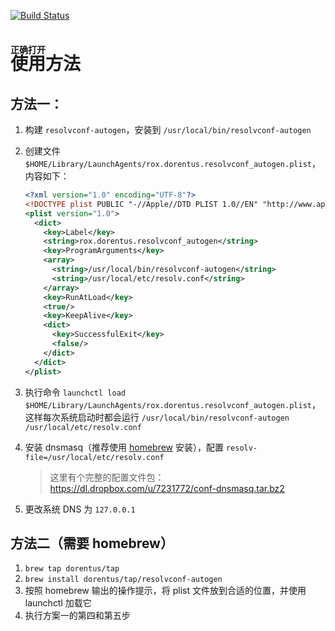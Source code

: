 [![Build Status](https://travis-ci.org/dorentus/resolvconf-autogen.png?branch=master)](https://travis-ci.org/dorentus/resolvconf-autogen)

<ruby>使用<rt>正确打开</rt></ruby>方法
============

方法一：
-----

1. 构建 `resolvconf-autogen`，安装到 `/usr/local/bin/resolvconf-autogen`
2. 创建文件 `$HOME/Library/LaunchAgents/rox.dorentus.resolvconf_autogen.plist`，内容如下：

    ```xml
    <?xml version="1.0" encoding="UTF-8"?>
    <!DOCTYPE plist PUBLIC "-//Apple//DTD PLIST 1.0//EN" "http://www.apple.com/DTDs/PropertyList-1.0.dtd">
    <plist version="1.0">
      <dict>
        <key>Label</key>
        <string>rox.dorentus.resolvconf_autogen</string>
        <key>ProgramArguments</key>
        <array>
          <string>/usr/local/bin/resolvconf-autogen</string>
          <string>/usr/local/etc/resolv.conf</string>
        </array>
        <key>RunAtLoad</key>
        <true/>
        <key>KeepAlive</key>
        <dict>
          <key>SuccessfulExit</key>
          <false/>
        </dict>
      </dict>
    </plist>
    ```

3. 执行命令 `launchctl load $HOME/Library/LaunchAgents/rox.dorentus.resolvconf_autogen.plist`，这样每次系统启动时都会运行 `/usr/local/bin/resolvconf-autogen /usr/local/etc/resolv.conf`
4. 安装 dnsmasq（推荐使用 [homebrew](http://mxcl.github.com/homebrew/) 安装），配置 `resolv-file=/usr/local/etc/resolv.conf`
   > 这里有个完整的配置文件包：https://dl.dropbox.com/u/7231772/conf-dnsmasq.tar.bz2
5. 更改系统 DNS 为 `127.0.0.1`

方法二（需要 homebrew）
------
1. `brew tap dorentus/tap`
2. `brew install dorentus/tap/resolvconf-autogen`
3. 按照 homebrew 输出的操作提示，将 plist 文件放到合适的位置，并使用 launchctl 加载它
4. 执行方案一的第四和第五步
